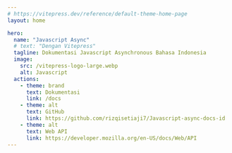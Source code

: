 ```yaml
---
# https://vitepress.dev/reference/default-theme-home-page
layout: home

hero:
  name: "Javascript Async"
  # text: "Dengan Vitepress"
  tagline: Dokumentasi Javascript Asynchronous Bahasa Indonesia
  image:
    src: /vitepress-logo-large.webp
    alt: Javascript
  actions:
    - theme: brand
      text: Dokumentasi
      link: /docs
    - theme: alt
      text: GitHub
      link: https://github.com/rizqisetiaji7/Javascript-async-docs-id
    - theme: alt
      text: Web API
      link: https://developer.mozilla.org/en-US/docs/Web/API
---
```


<script type="module">
  import '/main.css'
</script>